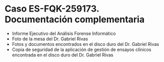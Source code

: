 # Caso ES-FQK-259173.  Documentación complementaria
* Informe Ejecutivo del Análisis Forense Informático
* Foto de la mesa del Dr. Gabriel Rivas
* Fotos y documentos encontrados en el disco duro del Dr. Gabriel Rivas
* Copia de seguridad de la aplicación de gestión de ensayos clínicos encontrada en el disco duro del Dr. Gabriel Rivas